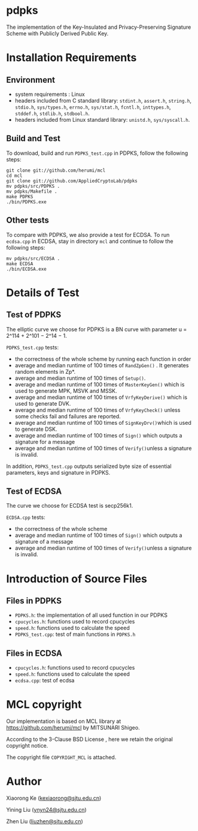 # pdpks
The implementation of the Key-Insulated and Privacy-Preserving Signature Scheme with Publicly Derived Public Key.

# Installation Requirements

## Environment

* system requirements : Linux
* headers included from C standard library: `stdint.h`, `assert.h`, `string.h`, `stdio.h`, `sys/types.h`, `errno.h`, `sys/stat.h`, `fcntl.h`, `inttypes.h`, `stddef.h`, `stdlib.h`, `stdbool.h`.
* headers included from Linux standard library: `unistd.h`, `sys/syscall.h`.

## Build and Test
To download, build and run `PDPKS_test.cpp` in PDPKS, follow the following steps:

```
git clone git://github.com/herumi/mcl
cd mcl
git clone git://github.com/AppliedCryptoLab/pdpks
mv pdpks/src/PDPKS .
mv pdpks/Makefile .
make PDPKS
./bin/PDPKS.exe
``` 

## Other tests
To compare with PDPKS, we also provide a test for ECDSA.
To run `ecdsa.cpp` in ECDSA, stay in directory `mcl` and continue to follow the following steps: 
```
mv pdpks/src/ECDSA .
make ECDSA
./bin/ECDSA.exe
``` 


# Details of Test

## Test of PDPKS

The elliptic curve we choose for PDPKS is a BN curve with parameter u = 2^114 + 2^101 − 2^14 − 1.

`PDPKS_test.cpp` tests:
* the correctness of the whole scheme by running each function in order
* average and median runtime of 100 times of `RandZpGen()` . It generates random elements in Zp*.
* average and median runtime of 100 times of `Setup()`.
* average and median runtime of 100 times of `MasterKeyGen()` which is used to generate MPK, MSVK and MSSK.
* average and median runtime of 100 times of `VrfyKeyDerive()` which is used to generate DVK.
* average and median runtime of 100 times of `VrfyKeyCheck()` unless some checks fail and failures are reported.
* average and median runtime of 100 times of `SignKeyDrv()`which is used to generate DSK.
* average and median runtime of 100 times of `Sign()` which outputs a signature for a message
* average and median runtime of 100 times of `Verify()`unless a signature is invalid.

In addition, `PDPKS_test.cpp` outputs serialized byte size of essential parameters, keys and signature in PDPKS.

## Test of ECDSA

The curve we choose for ECDSA test is secp256k1. 

`ECDSA.cpp` tests:
* the correctness of the whole scheme
* average and median runtime of 100 times of `Sign()` which outputs a signature of a message
* average and median runtime of 100 times of `Verify()`unless a signature is invalid.


# Introduction of Source Files

## Files in PDPKS
* `PDPKS.h`: the implementation of all used function in our PDPKS
* `cpucycles.h`: functions used to record cpucycles
* `speed.h`: functions used to calculate the speed
* `PDPKS_test.cpp`: test of main functions in `PDPKS.h`

## Files in ECDSA
* `cpucycles.h`: functions used to record cpucycles
* `speed.h`: functions used to calculate the speed
* `ecdsa.cpp`: test of ecdsa

# MCL copyright
Our implementation is based on MCL library at https://github.com/herumi/mcl by MITSUNARI Shigeo.

According to the 3-Clause BSD License , here we retain the original copyright notice.

The copyright file `COPYRIGHT_MCL` is attached.

# Author

Xiaorong Ke (kexiaorong@sjtu.edu.cn)

Yining Liu (ynyn24@sjtu.edu.cn)

Zhen Liu (liuzhen@sjtu.edu.cn)

